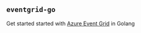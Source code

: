 `eventgrid-go`
------------

Get started started with [Azure Event Grid](https://docs.microsoft.com/en-us/azure/event-grid/overview) in Golang 